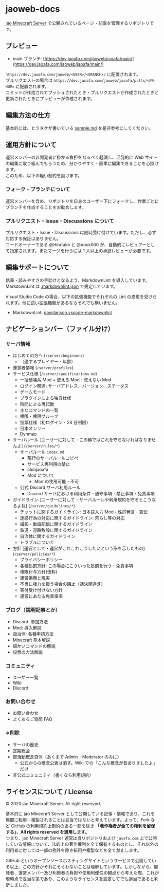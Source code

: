 # jaoweb-docs

[jao Minecraft Server](https://jaoafa.com) で公開されているページ・記事を管理するリポジトリです。

## プレビュー

- main ブランチ: [https://dev.jaoafa.com/jaoweb/jaoafa/main/](https://dev.jaoafa.com/jaoweb/jaoafa/main/)

`https://dev.jaoafa.com/jaoweb/<USER>/<BRANCH>/` に配置されます。  
プルリクエストの場合は `https://dev.jaoafa.com/jaoweb/jaoafa/pulls/<PR-NUM>` に配置されます。  
コミットが作成されてプッシュされたとき・プルリクエストが作成されたときと更新されたときにプレビューが作成されます。

## 編集方法の仕方

基本的には、ヒラタケが書いている [sample.md](https://github.com/jaoafa/jaoweb/blob/master/content/blog/sample.md) を是非参考にしてください。

## 運用方針について

運営メンバーの非開発者に掛かる負担をなるべく軽減し、活発的に Web サイトの編集に取り組んでもらうため、分かりやすく・簡単に編集できることを心掛けます。  
このため、以下の軽い制約を設けます。

### フォーク・ブランチについて

運営メンバーを含め、リポジトリを自身のユーザー下にフォークし、作業ごとにブランチを作成することをお勧めします。

### プルリクエスト・Issue・Discussions について

プルリクエスト・Issue・Discussions は随時受け付けています。ただし、必ず対応する保証はありません。  
コードオーナーである @Hiratake と @book000 が、自動的にレビュアーとして指定されます。またマージを行うには 1 人以上の承認レビューが必要です。

## 編集サポートについて

執筆・読みやすさの手助けとなるよう、MarkdownLint を導入しています。  
MarkdownLint は [.markdownlint.json](.markdownlint.json) で規定しています。

Visual Studio Code の場合、以下の拡張機能でそれぞれの Lint の恩恵を受けられます。他に良い拡張機能があるならそれでも構いません。

- MarkdownLint: [davidanson.vscode-markdownlint](https://marketplace.visualstudio.com/items?itemName=DavidAnson.vscode-markdownlint)

## ナビゲーションバー（ファイル分け）

### サーバ情報

- はじめての方へ (`/server/beginners`)
  - （適するプレイヤー・年齢）
- 運営者情報 (`/server/profiles`)
- サービス仕様 (`/server/specifications.md`)
  - 一括破壊系 Mod + 使える Mod・使えない Mod
  - ログイン関連: サーバアドレス、バージョン、ステータス
  - ゲームモード
  - プラグインによる独自仕様
  - 時間による再起動
  - 主なコマンドの一覧
  - 権限・権限グループ
  - 投票仕様（初ログイン・24 日制限）
  - 日本オンリー
  - Dynmap
- サーバルール [ユーザーに対して・この鯖ではこれを守らなければなりませんよ] (`/server/rules/*`)
  - サーバルール `index.md`
    - 現行のサーバルールコピペ
    - サービス再利用の禁止
    - clubjaoafa
    - Mod について
      - Mod の使用可能・不可
  - 公式 Discord サーバ利用ルール
    - Discord サーバにおける利用条件・遵守事項・禁止事項・免責事項
- ガイドライン [ユーザーに対して・サーバルールや利用規約を守るとこうなるよね] (`/server/guidelines/*`)
  - チャットに関するガイドライン: 日本語入力 Mod・性的発言・宣伝
  - 迷惑行為の対応に関するガイドライン: 荒らし等の対応
  - 撮影・動画配信に関するガイドライン
  - 鉄道・道路敷設に関するガイドライン
  - 自治体に関するガイドライン
  - トラブルについて
- 方針 [運営として・運営がこれこれこうしたいという形を示したもの] (`/server/policies/*`)
  - プライバシーポリシー
  - 各種処罰方針: この場合にこういった処罰を行う・免責事項
  - 権限付与方針(仮称)
  - 運営業務と現実
  - 不当に権力を扱う場合の阻止（議決関連含）
  - 寄付受け付けない方針
  - 運営にあたる免責事項

### ブログ（説明記事とか）

- Discord: 参加方法
- Mod: 導入解説
- 自治体: 各種申請方法
- Minecraft 基本解説
- 細かいコマンドの解説
- 投票の方法解説

### コミュニティ

- ユーザー一覧
- Wiki
- Discord

### お問い合わせ

- お問い合わせ
- よくあるご質問 FAQ

### ※削除

- サーバの歴史
- 定期総会
- 部活動概念自体（あくまで Admin・Moderator のみに）
  - 公式からの概念公表は消す。Wiki での「こんな概念が昔ありましたよ」だけ
- 非公式コミュニティ（書くなら利用規約）

## ライセンスについて / License

©︎ 2020 jao Minecraft Server. All right reserved.

基本的に jao Minecraft Server として公開している記事・情報であり、これを無闇に転用・複製されることは妥当ではないと考えています。よって、Fork など GitHub の利用規約上制約のある一部を除き **「著作権者が全ての権利を留保する」、All rights reserved を適用します。**  
つまり、jao Minecraft Server 運営は当リポジトリおよび `jaoafa.com` 上で公開している情報について、法的上の著作権利を全て保有するものとし、それ以外の利用者に対しては一部の例外を除き転用や複製などを全て禁止します。

GitHub というオープンソースホスティングサイトというサービスで公開している以上、この方針がそれにそぐわないことは理解しています。しかしながら、開発者、運営メンバー及び利用者の負担や使用利便性の観点から考えた際、これが現時点で妥当な策であり、このようなライセンスを設定してでも適当であると判断しました。
